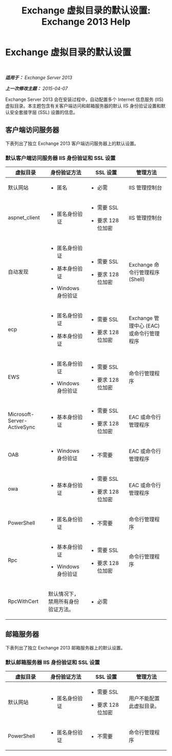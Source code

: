 ﻿---
title: 'Exchange 虚拟目录的默认设置: Exchange 2013 Help'
TOCTitle: Exchange 虚拟目录的默认设置
ms:assetid: d2d89ce6-4721-4737-a325-fba5ad9422e0
ms:mtpsurl: https://technet.microsoft.com/zh-cn/library/Gg247612(v=EXCHG.150)
ms:contentKeyID: 52061556
ms.date: 01/11/2018
mtps_version: v=EXCHG.150
ms.translationtype: HT
---

# Exchange 虚拟目录的默认设置

 

_**适用于：** Exchange Server 2013_

_**上一次修改主题：** 2015-04-07_

Exchange Server 2013 会在安装过程中，自动配置多个 Internet 信息服务 (IIS) 虚拟目录。本主题包含有关客户端访问和邮箱服务器的默认 IIS 身份验证设置和默认安全套接字层 (SSL) 设置的信息。

## 客户端访问服务器

下表列出了独立 Exchange 2013 客户端访问服务器上的默认设置。

### 默认客户端访问服务器 IIS 身份验证和 SSL 设置

<table>
<colgroup>
<col style="width: 25%" />
<col style="width: 25%" />
<col style="width: 25%" />
<col style="width: 25%" />
</colgroup>
<thead>
<tr class="header">
<th>虚拟目录</th>
<th>身份验证方法</th>
<th>SSL 设置</th>
<th>管理方法</th>
</tr>
</thead>
<tbody>
<tr class="odd">
<td><p>默认网站</p></td>
<td><ul>
<li><p>匿名</p></li>
</ul></td>
<td><ul>
<li><p>必需</p></li>
</ul></td>
<td><p>IIS 管理控制台</p></td>
</tr>
<tr class="even">
<td><p>aspnet_client</p></td>
<td><ul>
<li><p>匿名身份验证</p></li>
</ul></td>
<td><ul>
<li><p>需要 SSL</p></li>
<li><p>要求 128 位加密</p></li>
</ul></td>
<td><p>IIS 管理控制台</p></td>
</tr>
<tr class="odd">
<td><p>自动发现</p></td>
<td><ul>
<li><p>匿名身份验证</p></li>
<li><p>基本身份验证</p></li>
<li><p>Windows 身份验证</p></li>
</ul></td>
<td><ul>
<li><p>需要 SSL</p></li>
<li><p>要求 128 位加密</p></li>
</ul></td>
<td><p>Exchange 命令行管理程序 (Shell)</p></td>
</tr>
<tr class="even">
<td><p>ecp</p></td>
<td><ul>
<li><p>匿名身份验证</p></li>
<li><p>基本身份验证</p></li>
</ul></td>
<td><ul>
<li><p>需要 SSL</p></li>
<li><p>要求 128 位加密</p></li>
</ul></td>
<td><p>Exchange 管理中心 (EAC) 或命令行管理程序</p></td>
</tr>
<tr class="odd">
<td><p>EWS</p></td>
<td><ul>
<li><p>匿名身份验证</p></li>
<li><p>Windows 身份验证</p></li>
</ul></td>
<td><ul>
<li><p>需要 SSL</p></li>
<li><p>要求 128 位加密</p></li>
</ul></td>
<td><p>命令行管理程序</p></td>
</tr>
<tr class="even">
<td><p>Microsoft-Server-ActiveSync</p></td>
<td><ul>
<li><p>基本身份验证</p></li>
</ul></td>
<td><ul>
<li><p>需要 SSL</p></li>
<li><p>要求 128 位加密</p></li>
</ul></td>
<td><p>EAC 或命令行管理程序</p></td>
</tr>
<tr class="odd">
<td><p>OAB</p></td>
<td><ul>
<li><p>Windows 身份验证</p></li>
</ul></td>
<td><ul>
<li><p>不需要</p></li>
</ul></td>
<td><p>EAC 或命令行管理程序</p></td>
</tr>
<tr class="even">
<td><p>owa</p></td>
<td><ul>
<li><p>基本身份验证</p></li>
</ul></td>
<td><ul>
<li><p>需要 SSL</p></li>
<li><p>要求 128 位加密</p></li>
</ul></td>
<td><p>EAC 或命令行管理程序</p></td>
</tr>
<tr class="odd">
<td><p>PowerShell</p></td>
<td><ul>
<li><p>匿名身份验证</p></li>
</ul></td>
<td><ul>
<li><p>不需要</p></li>
</ul></td>
<td><p>命令行管理程序</p></td>
</tr>
<tr class="even">
<td><p>Rpc</p></td>
<td><ul>
<li><p>基本身份验证</p></li>
<li><p>Windows 身份验证</p></li>
</ul></td>
<td><ul>
<li><p>需要 SSL</p></li>
<li><p>要求 128 位加密</p></li>
</ul></td>
<td><p>命令行管理程序</p></td>
</tr>
<tr class="odd">
<td><p>RpcWithCert</p></td>
<td><p>默认情况下，禁用所有身份验证方法。</p></td>
<td><ul>
<li><p>必需</p></li>
</ul></td>
<td><p> </p></td>
</tr>
</tbody>
</table>


## 邮箱服务器

下表列出了独立 Exchange 2013 邮箱服务器上的默认设置。

### 默认邮箱服务器 IIS 身份验证和 SSL 设置

<table>
<colgroup>
<col style="width: 25%" />
<col style="width: 25%" />
<col style="width: 25%" />
<col style="width: 25%" />
</colgroup>
<thead>
<tr class="header">
<th>虚拟目录</th>
<th>身份验证方法</th>
<th>SSL 设置</th>
<th>管理方法</th>
</tr>
</thead>
<tbody>
<tr class="odd">
<td><p>默认网站</p></td>
<td><ul>
<li><p>匿名身份验证</p></li>
</ul></td>
<td><ul>
<li><p>需要 SSL</p></li>
<li><p>要求 128 位加密</p></li>
</ul></td>
<td><p>用户不能配置此虚拟目录。</p></td>
</tr>
<tr class="even">
<td><p>PowerShell</p></td>
<td><ul>
<li><p>匿名身份验证</p></li>
</ul></td>
<td><ul>
<li><p>不需要</p></li>
</ul></td>
<td><p>命令行管理程序</p></td>
</tr>
</tbody>
</table>

